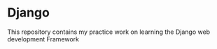 # Django

This repository contains my practice work on learning the Django web development Framework